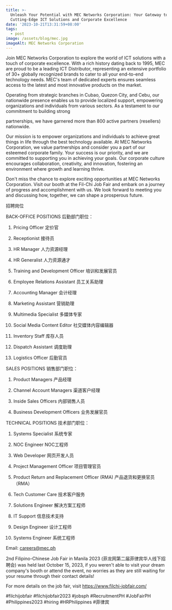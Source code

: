 ```yaml
---
title: >-
  Unleash Your Potential with MEC Networks Corporation: Your Gateway to
  Cutting-Edge ICT Solutions and Corporate Excellence
date: '2023-10-21T13:31:59+08:00'
tags:
  - post
image: /assets/blog/mec.jpg
imageAlt: MEC Networks Corporation
---
```

Join MEC Networks Corporation to explore the world of ICT solutions with a touch of corporate excellence. With a rich history dating back to 1995, MEC are proud to be a leading ICT Distributor, representing an extensive portfolio of 30+ globally recognized brands to cater to all your end-to-end technology needs. MEC's team of dedicated experts ensures seamless access to the latest and most innovative products on the market.



Operating from strategic branches in Cubao, Quezon City, and Cebu, our nationwide presence enables us to provide localized support, empowering organizations and individuals from various sectors. As a testament to our commitment to building strong

partnerships, we have garnered more than 800 active partners (resellers) nationwide.



Our mission is to empower organizations and individuals to achieve great things in life through the best technology available. At MEC Networks Corporation, we value partnerships and consider you a part of our esteemed corporate family. Your success is our priority, and we are committed to supporting you in achieving your goals. Our corporate culture encourages collaboration, creativity, and innovation, fostering an environment where growth and learning thrive.



Don't miss the chance to explore exciting opportunities at MEC Networks Corporation. Visit our booth at the Fil-Chi Job Fair and embark on a journey of progress and accomplishment with us. We look forward to meeting you and discussing how, together, we can shape a prosperous future.



招聘岗位



BACK-OFFICE POSITIONS 后勤部门职位：



1. Pricing Officer 定价官

2. Receptionist 接待员

3. HR Manager 人力资源经理

4. HR Generalist 人力资源通才

5. Training and Development Officer 培训和发展官员

6. Employee Relations Assistant 员工关系助理

7. Accounting Manager 会计经理

8. Marketing Assistant 营销助理

9. Multimedia Specialist 多媒体专家

10. Social Media Content Editor 社交媒体内容编辑器

11. Inventory Staff 库存人员

12. Dispatch Assistant 调度助理

13. Logistics Officer 后勤官员



SALES POSITIONS 销售部门职位：



1. Product Managers 产品经理

2. Channel Account Managers 渠道客户经理

3. Inside Sales Officers 内部销售人员

4. Business Development Officers 业务发展官员



TECHNICAL POSITIONS 技术部门职位：



1. Systems Specialist 系统专家

2. NOC Engineer NOC工程师

3. Web Developer 网页开发人员

4. Project Management Officer 项目管理官员

5. Product Return and Replacement Officer (RMA) 产品退货和更换官员（RMA）

6. Tech Customer Care 技术客户服务

7. Solutions Engineer 解决方案工程师

8. IT Support 信息技术支持

9. Design Engineer 设计工程师

10. Systems Engineer 系统工程师



Email: careers@mec.ph



2nd Filipino-Chinese Job Fair in Manila 2023 (菲龙网第二届菲律宾华人线下招聘会) was held last October 15, 2023, if you weren't able to visit your dream company's booth or attend the event, no worries as they are still waiting for your resume through their contact details!



For more details on the job fair, visit https://www.filchi-jobfair.com/



\#filchijobfair #filchijobfair2023 #jobsph #RecruitmentPH #JobFairPH #Philippines2023 #hiring #HRPhilippines #菲律宾
